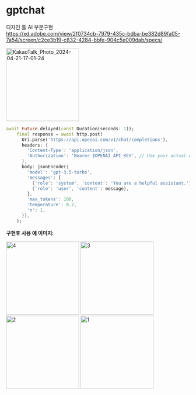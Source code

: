# gptchat  
디자인 틀 AI 부분구현  
https://xd.adobe.com/view/2f0734cb-7979-435c-bdba-be382d89fa05-7a54/screen/c2ce3b19-c832-4284-bbfe-904c5e009dab/specs/  

<img width="200" alt="KakaoTalk_Photo_2024-04-21-17-01-24" src="https://github.com/alscks6521/ai-chat-service/assets/112923685/49d42930-e479-49a3-9e19-a0705a92bd7f">

```dart 
await Future.delayed(const Duration(seconds: 1));
    final response = await http.post(
      Uri.parse('https://api.openai.com/v1/chat/completions'),
      headers: {
        'Content-Type': 'application/json',
        'Authorization': 'Bearer $OPENAI_API_KEY', // Use your actual API key
      },
      body: jsonEncode({
        'model': 'gpt-3.5-turbo',
        'messages': [
          {'role': 'system', 'content': 'You are a helpful assistant.'},
          {'role': 'user', 'content': message},
        ],
        'max_tokens': 100,
        'temperature': 0.7,
        'n': 1,
      }),
    );
```
**구현후 사용 예 이미지:**  

<img width="200" alt="4" src="https://github.com/alscks6521/ai-chat-service/assets/112923685/2d11d75a-a5e7-4fc8-acfe-43c292fc3904">
<img width="200" alt="3" src="https://github.com/alscks6521/ai-chat-service/assets/112923685/04349236-74df-4b8f-a2ae-5e05e981c500">
<img width="200" alt="2" src="https://github.com/alscks6521/ai-chat-service/assets/112923685/04aa74f4-1669-4758-a09a-c9f100c2ff9c">
<img width="200" alt="1" src="https://github.com/alscks6521/ai-chat-service/assets/112923685/7512cae1-7e6c-4774-9603-77d1bb4cdece">

